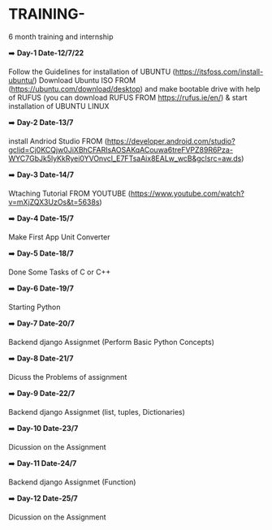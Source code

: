 # TRAINING-
6  month training and internship

:arrow_right: **Day-1 Date-12/7/22**

Follow the Guidelines for installation of UBUNTU  (https://itsfoss.com/install-ubuntu/)
Download Ubuntu ISO FROM (https://ubuntu.com/download/desktop)
and make bootable drive with help of RUFUS (you can download RUFUS FROM https://rufus.ie/en/)  & start installation of UBUNTU LINUX

:arrow_right: **Day-2 Date-13/7**

install Andriod Studio FROM (https://developer.android.com/studio?gclid=Cj0KCQjw0JiXBhCFARIsAOSAKqACouwa6treFVPZ89R6Pza-WYC7GbJk5lyKkRyei0YVOnvcl_E7FTsaAix8EALw_wcB&gclsrc=aw.ds)

:arrow_right: **Day-3 Date-14/7**

Wtaching Tutorial FROM YOUTUBE (https://www.youtube.com/watch?v=mXjZQX3UzOs&t=5638s)

:arrow_right: **Day-4 Date-15/7**

Make First App Unit Converter  

:arrow_right: **Day-5 Date-18/7**

Done Some Tasks of C or C++

:arrow_right: **Day-6 Date-19/7**

Starting  Python

:arrow_right: **Day-7 Date-20/7**

Backend  django Assignmet (Perform Basic Python Concepts)

:arrow_right: **Day-8 Date-21/7**

Dicuss the Problems of assignment

:arrow_right: **Day-9 Date-22/7**

Backend  django Assignmet (list, tuples, Dictionaries)

:arrow_right: **Day-10 Date-23/7**

Dicussion on the Assignment 

:arrow_right: **Day-11 Date-24/7**

Backend  django Assignmet (Function)

:arrow_right: **Day-12 Date-25/7**

Dicussion on the Assignment 
